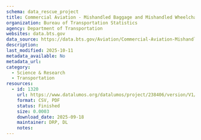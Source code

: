 ```yaml
---
schema: data_rescue_project 
title: Commercial Aviation - Mishandled Baggage and Mishandled Wheelchairs and Scooter
organization: Bureau of Transportation Statistics
agency: Department of Transportation
websites: data.bts.gov
data_source: https://data.bts.gov/Aviation/Commercial-Aviation-Mishandled-Baggage-and-Mishand/6u8d-47ih/about_data
description: 
last_modified: 2025-10-11
metadata_available: No
metadata_url: 
category:
  - Science & Research 
  - Transportation 
resources:
  - id: 1320
    url: https://www.datalumos.org/datalumos/project/238406/version/V1/view
    format: CSV, PDF
    status: Finished
    size: 0.0003
    download_date: 2025-09-18
    maintainer: DRP, DL
    notes: 
---
```

